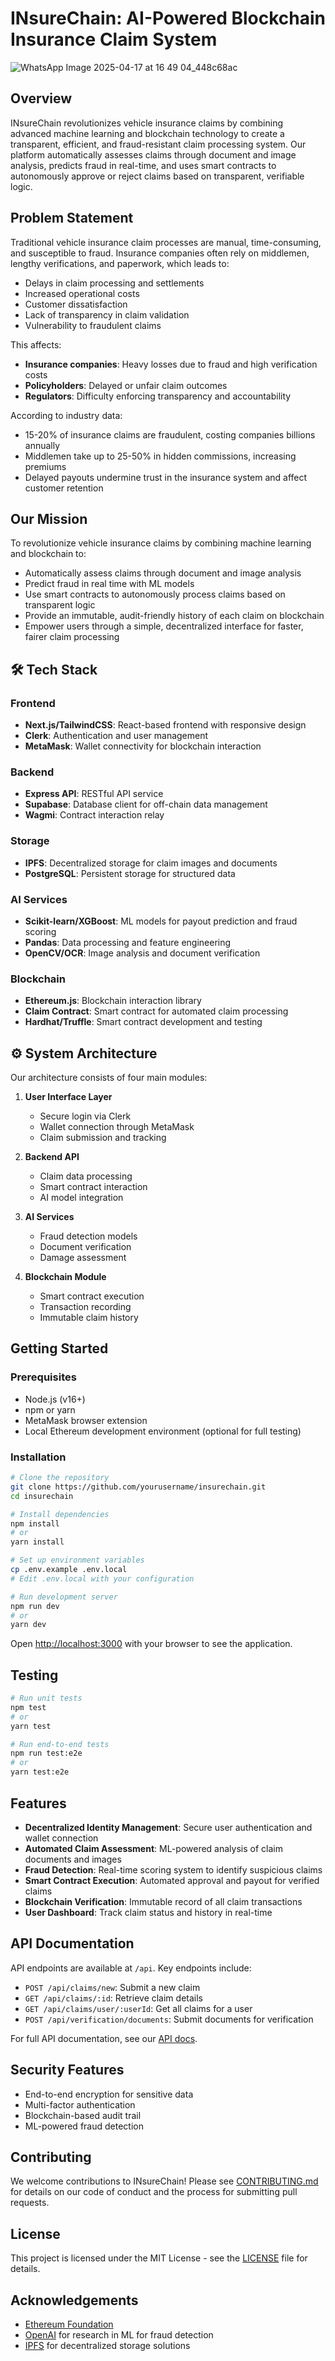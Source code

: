 # INsureChain: AI-Powered Blockchain Insurance Claim System

![WhatsApp Image 2025-04-17 at 16 49 04_448c68ac](https://github.com/user-attachments/assets/0e0ed7b2-3cf0-4b34-9d5f-c21e48fbe012)


## Overview

INsureChain revolutionizes vehicle insurance claims by combining advanced machine learning and blockchain technology to create a transparent, efficient, and fraud-resistant claim processing system. Our platform automatically assesses claims through document and image analysis, predicts fraud in real-time, and uses smart contracts to autonomously approve or reject claims based on transparent, verifiable logic.

## Problem Statement

Traditional vehicle insurance claim processes are manual, time-consuming, and susceptible to fraud. Insurance companies often rely on middlemen, lengthy verifications, and paperwork, which leads to:

- Delays in claim processing and settlements
- Increased operational costs
- Customer dissatisfaction
- Lack of transparency in claim validation
- Vulnerability to fraudulent claims

This affects:
- **Insurance companies**: Heavy losses due to fraud and high verification costs
- **Policyholders**: Delayed or unfair claim outcomes
- **Regulators**: Difficulty enforcing transparency and accountability

According to industry data:
- 15-20% of insurance claims are fraudulent, costing companies billions annually
- Middlemen take up to 25-50% in hidden commissions, increasing premiums
- Delayed payouts undermine trust in the insurance system and affect customer retention

## Our Mission

To revolutionize vehicle insurance claims by combining machine learning and blockchain to:

- Automatically assess claims through document and image analysis
- Predict fraud in real time with ML models
- Use smart contracts to autonomously process claims based on transparent logic
- Provide an immutable, audit-friendly history of each claim on blockchain
- Empower users through a simple, decentralized interface for faster, fairer claim processing

## 🛠️ Tech Stack

### Frontend
- **Next.js/TailwindCSS**: React-based frontend with responsive design
- **Clerk**: Authentication and user management
- **MetaMask**: Wallet connectivity for blockchain interaction

### Backend
- **Express API**: RESTful API service
- **Supabase**: Database client for off-chain data management
- **Wagmi**: Contract interaction relay

### Storage
- **IPFS**: Decentralized storage for claim images and documents
- **PostgreSQL**: Persistent storage for structured data

### AI Services
- **Scikit-learn/XGBoost**: ML models for payout prediction and fraud scoring
- **Pandas**: Data processing and feature engineering
- **OpenCV/OCR**: Image analysis and document verification

### Blockchain
- **Ethereum.js**: Blockchain interaction library
- **Claim Contract**: Smart contract for automated claim processing
- **Hardhat/Truffle**: Smart contract development and testing

## ⚙️ System Architecture

Our architecture consists of four main modules:

1. **User Interface Layer**
   - Secure login via Clerk
   - Wallet connection through MetaMask
   - Claim submission and tracking

2. **Backend API**
   - Claim data processing
   - Smart contract interaction
   - AI model integration

3. **AI Services**
   - Fraud detection models
   - Document verification
   - Damage assessment

4. **Blockchain Module**
   - Smart contract execution
   - Transaction recording
   - Immutable claim history

## Getting Started

### Prerequisites

- Node.js (v16+)
- npm or yarn
- MetaMask browser extension
- Local Ethereum development environment (optional for full testing)

### Installation

```bash
# Clone the repository
git clone https://github.com/yourusername/insurechain.git
cd insurechain

# Install dependencies
npm install
# or
yarn install

# Set up environment variables
cp .env.example .env.local
# Edit .env.local with your configuration

# Run development server
npm run dev
# or
yarn dev
```

Open [http://localhost:3000](http://localhost:3000) with your browser to see the application.

## Testing

```bash
# Run unit tests
npm test
# or
yarn test

# Run end-to-end tests
npm run test:e2e
# or
yarn test:e2e
```

## Features

- **Decentralized Identity Management**: Secure user authentication and wallet connection
- **Automated Claim Assessment**: ML-powered analysis of claim documents and images
- **Fraud Detection**: Real-time scoring system to identify suspicious claims
- **Smart Contract Execution**: Automated approval and payout for verified claims
- **Blockchain Verification**: Immutable record of all claim transactions
- **User Dashboard**: Track claim status and history in real-time

## API Documentation

API endpoints are available at `/api`. Key endpoints include:

- `POST /api/claims/new`: Submit a new claim
- `GET /api/claims/:id`: Retrieve claim details
- `GET /api/claims/user/:userId`: Get all claims for a user
- `POST /api/verification/documents`: Submit documents for verification

For full API documentation, see our [API docs](https://your-repo-url.com/api-docs).

## Security Features

- End-to-end encryption for sensitive data
- Multi-factor authentication
- Blockchain-based audit trail
- ML-powered fraud detection

## Contributing

We welcome contributions to INsureChain! Please see [CONTRIBUTING.md](https://your-repo-url.com/contributing.md) for details on our code of conduct and the process for submitting pull requests.

## License

This project is licensed under the MIT License - see the [LICENSE](LICENSE) file for details.

## Acknowledgements

- [Ethereum Foundation](https://ethereum.org)
- [OpenAI](https://openai.com) for research in ML for fraud detection
- [IPFS](https://ipfs.io) for decentralized storage solutions
